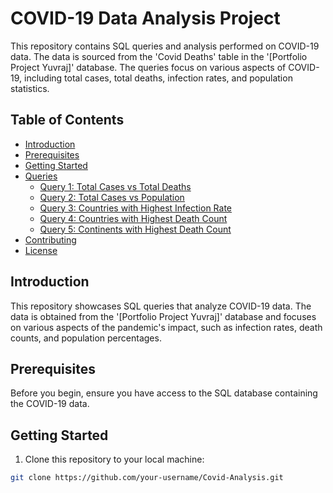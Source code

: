 # COVID-19 Data Analysis Project

This repository contains SQL queries and analysis performed on COVID-19 data. The data is sourced from the 'Covid Deaths' table in the '[Portfolio Project Yuvraj]' database. The queries focus on various aspects of COVID-19, including total cases, total deaths, infection rates, and population statistics.

## Table of Contents

- [Introduction](#introduction)
- [Prerequisites](#prerequisites)
- [Getting Started](#getting-started)
- [Queries](#queries)
  - [Query 1: Total Cases vs Total Deaths](#query-1-total-cases-vs-total-deaths)
  - [Query 2: Total Cases vs Population](#query-2-total-cases-vs-population)
  - [Query 3: Countries with Highest Infection Rate](#query-3-countries-with-highest-infection-rate-compared-to-population)
  - [Query 4: Countries with Highest Death Count](#query-4-countries-with-highest-death-count-per-population)
  - [Query 5: Continents with Highest Death Count](#query-5-showing-continents-with-the-highest-death-count-per-population)
- [Contributing](#contributing)
- [License](#license)

## Introduction

This repository showcases SQL queries that analyze COVID-19 data. The data is obtained from the '[Portfolio Project Yuvraj]' database and focuses on various aspects of the pandemic's impact, such as infection rates, death counts, and population percentages.

## Prerequisites

Before you begin, ensure you have access to the SQL database containing the COVID-19 data.

## Getting Started

1. Clone this repository to your local machine:

```bash
git clone https://github.com/your-username/Covid-Analysis.git
